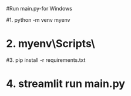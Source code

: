 #Run main.py-for Windows

#1. python -m venv myenv
# 2. myenv\Scripts\
#3. pip install -r requirements.txt
# 4. streamlit run main.py